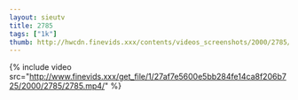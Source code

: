 ```yaml
--- 
layout: sieutv
title: 2785
tags: ["1k"]
thumb: http://hwcdn.finevids.xxx/contents/videos_screenshots/2000/2785/preview.mp4.jpg
---
```

{% include video src="http://www.finevids.xxx/get_file/1/27af7e5600e5bb284fe14ca8f206b725/2000/2785/2785.mp4/" %} 
